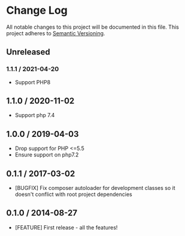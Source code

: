 # Change Log
All notable changes to this project will be documented in this file.
This project adheres to [Semantic Versioning](http://semver.org/).

## Unreleased

### 1.1.1 / 2021-04-20

* Support PHP8

## 1.1.0 / 2020-11-02
* Support php 7.4

## 1.0.0 / 2019-04-03
* Drop support for PHP <=5.5
* Ensure support on php7.2

## 0.1.1 / 2017-03-02

* [BUGFIX] Fix composer autoloader for development classes so it doesn't conflict
  with root project dependencies

## 0.1.0 / 2014-08-27

* [FEATURE] First release - all the features!
